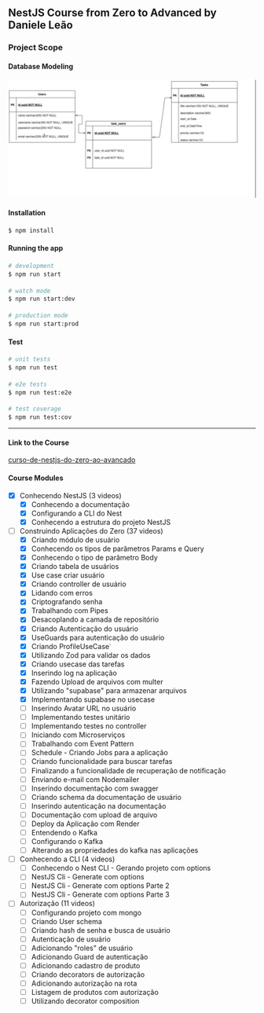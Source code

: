 ## NestJS Course from Zero to Advanced by Daniele Leão

### Project Scope

#### Database Modeling

![Alt text](mer.png 'Database Modeling')

#### Installation

```bash
$ npm install
```

#### Running the app

```bash
# development
$ npm run start

# watch mode
$ npm run start:dev

# production mode
$ npm run start:prod
```

#### Test

```bash
# unit tests
$ npm run test

# e2e tests
$ npm run test:e2e

# test coverage
$ npm run test:cov
```

---

#### Link to the Course

[curso-de-nestjs-do-zero-ao-avancado](https://hotmart.com/pt-br/marketplace/produtos/curso-de-nestjs-do-zero-ao-avancado/W84114384D)

#### Course Modules

- [x] Conhecendo NestJS (3 videos)
  - [x] Conhecendo a documentação
  - [x] Configurando a CLI do Nest
  - [x] Conhecendo a estrutura do projeto NestJS
- [ ] Construindo Aplicações do Zero (37 videos)
  - [x] Criando módulo de usuário
  - [x] Conhecendo os tipos de parâmetros Params e Query
  - [x] Conhecendo o tipo de parâmetro Body
  - [x] Criando tabela de usuários
  - [x] Use case criar usuário
  - [x] Criando controller de usuário
  - [x] Lidando com erros
  - [x] Criptografando senha
  - [x] Trabalhando com Pipes
  - [x] Desacoplando a camada de repositório
  - [x] Criando Autenticação do usuário
  - [x] UseGuards para autenticação do usuário
  - [x] Criando ProfileUseCase˙
  - [x] Utilizando Zod para validar os dados
  - [x] Criando usecase das tarefas
  - [x] Inserindo log na aplicação
  - [x] Fazendo Upload de arquivos com multer
  - [x] Utilizando "supabase" para armazenar arquivos
  - [x] Implementando supabase no usecase
  - [ ] Inserindo Avatar URL no usuário
  - [ ] Implementando testes unitário
  - [ ] Implementando testes no controller
  - [ ] Iniciando com Microserviços
  - [ ] Trabalhando com Event Pattern
  - [ ] Schedule - Criando Jobs para a aplicação
  - [ ] Criando funcionalidade para buscar tarefas
  - [ ] Finalizando a funcionalidade de recuperação de notificação
  - [ ] Enviando e-mail com Nodemailer
  - [ ] Inserindo documentação com swagger
  - [ ] Criando schema da documentação de usuário
  - [ ] Inserindo autenticação na documentação
  - [ ] Documentação com upload de arquivo
  - [ ] Deploy da Aplicação com Render
  - [ ] Entendendo o Kafka
  - [ ] Configurando o Kafka
  - [ ] Alterando as propriedades do kafka nas aplicações
- [ ] Conhecendo a CLI (4 videos)
  - [ ] Conhecendo o Nest CLI - Gerando projeto com options
  - [ ] NestJS Cli - Generate com options
  - [ ] NestJS Cli - Generate com options Parte 2
  - [ ] NestJS Cli - Generate com options Parte 3
- [ ] Autorização (11 videos)
  - [ ] Configurando projeto com mongo
  - [ ] Criando User schema
  - [ ] Criando hash de senha e busca de usuário
  - [ ] Autenticação de usuário
  - [ ] Adicionando "roles" de usuário
  - [ ] Adicionando Guard de autenticação
  - [ ] Adicionando cadastro de produto
  - [ ] Criando decorators de autorização
  - [ ] Adicionando autorização na rota
  - [ ] Listagem de produtos com autorização
  - [ ] Utilizando decorator composition
